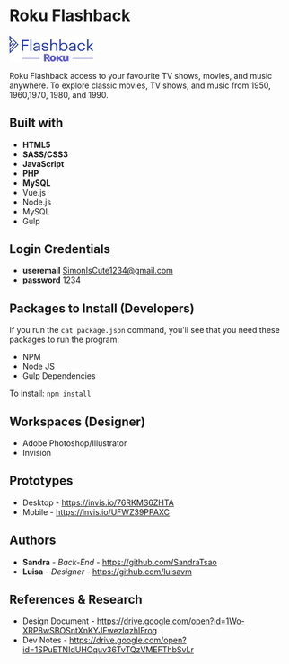# Roku Flashback

<img src="/public/images/flashback_logo.svg" width="150">

Roku Flashback access to your favourite TV shows, movies, and music anywhere. To explore classic movies, TV shows, and music from 1950, 1960,1970, 1980, and 1990.

## Built with
* **HTML5**
* **SASS/CSS3**
* **JavaScript**
* **PHP**
* **MySQL**
* Vue.js
* Node.js
* MySQL
* Gulp

## Login Credentials
* **useremail** SimonIsCute1234@gmail.com
* **password** 1234

## Packages to Install (Developers)

If you run the `cat package.json` command, you'll see that you need these packages to run the program:

* NPM
* Node JS
* Gulp Dependencies

To install: `npm install`

## Workspaces (Designer)
* Adobe Photoshop/Illustrator
* Invision

## Prototypes 
* Desktop - https://invis.io/76RKMS6ZHTA
* Mobile - https://invis.io/UFWZ39PPAXC

## Authors

* **Sandra** - *Back-End* - https://github.com/SandraTsao
* **Luisa** - *Designer* - https://github.com/luisavm

## References & Research
* Design Document - https://drive.google.com/open?id=1Wo-XRP8wSBOSntXnKYJFwezlqzhIFrog
* Dev Notes - https://drive.google.com/open?id=1SPuETNIdUHOquv36TvTQzVMEFThbSvLr
